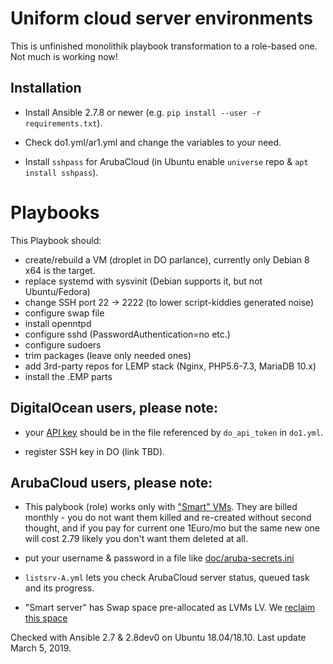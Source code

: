 Uniform cloud server environments
=======================

This is unfinished monolithik playbook transformation to a role-based one. Not much is working now!

Installation
------------

* Install Ansible 2.7.8 or newer (e.g. `pip install --user -r requirements.txt`).

* Check do1.yml/ar1.yml and change the variables to your need.

* Install `sshpass` for ArubaCloud (in Ubuntu enable `universe` repo & `apt install sshpass`).

Playbooks
=========

This Playbook should:

- create/rebuild a VM (droplet in DO parlance), currently only Debian 8 x64 is the target.
- replace systemd with sysvinit (Debian supports it, but not Ubuntu/Fedora)
- change SSH port 22 -> 2222 (to lower script-kiddies generated noise)
- configure swap file
- install openntpd
- configure sshd (PasswordAuthentication=no etc.)
- configure sudoers
- trim packages (leave only needed ones)
- add 3rd-party repos for LEMP stack (Nginx, PHP5.6-7.3, MariaDB 10.x)
- install the .EMP parts


DigitalOcean users, please note:
----------

* your [API key](https://cloud.digitalocean.com/api_access) should be
in the file referenced by `do_api_token` in `do1.yml`.

* register SSH key in DO (link TBD).

ArubaCloud users, please note:
----------

* This palybook (role) works only with ["Smart" VMs](https://www.arubacloud.com/vps/virtual-private-server-range.aspx). They are billed monthly - you
do not want them killed and re-created without second thought, and if you pay for current one 1Euro/mo but the same new one will cost 2.79 likely
you don't want them deleted at all.

* put your username & password in a file like [doc/aruba-secrets.ini](doc/aruba-secrets.ini)

* `listsrv-A.yml` lets you check ArubaCloud server status, queued task and its progress.

* "Smart server" has Swap space pre-allocated as LVMs LV. We [reclaim this space](TBD)

Checked with Ansible 2.7 & 2.8dev0 on Ubuntu 18.04/18.10.
Last update March 5, 2019.
